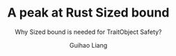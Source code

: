 ---
title: "A peak at Rust Sized bound"
subtitle: "Why Sized bound is needed for TraitObject Safety?"
author: Guihao Liang
published: false
tags: ['rust', 'cpp', 'c']
categories: ['rust', 'cpp', 'c']
---